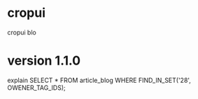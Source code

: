 # cropui
cropui blo

# version 1.1.0
explain SELECT * FROM article_blog WHERE FIND_IN_SET('28', OWENER_TAG_IDS);